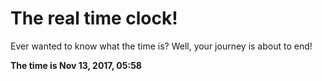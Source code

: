 # The real time clock!

Ever wanted to know what the time is? Well, your journey is about to end!

**The time is Nov 13, 2017, 05:58**